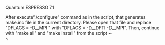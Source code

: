 Quantum ESPRESSO 7.1



 After execute“./configure” command as in the script, that generates make.inc file in the current directory.
Please open that file and replace "DFLAGS         =  -D__MPI " with "DFLAGS         =  -D__DFTI -D__MPI".
Then, continue with "make all" and "make install" from the script
~                                                                                                                                                                                                           
~                                                                       
